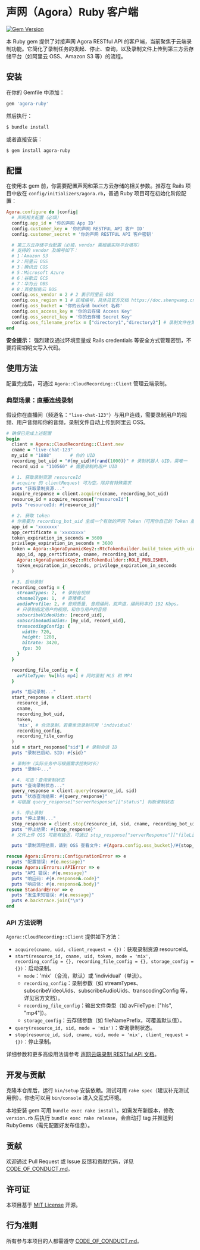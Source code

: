 # 声网（Agora）Ruby 客户端

[![Gem Version](https://badge.fury.io/rb/agora-ruby.svg)](https://badge.fury.io/rb/agora-ruby) <!-- 发布后可更新 -->

本 Ruby gem 提供了对接声网 Agora RESTful API 的客户端，当前聚焦于云端录制功能。它简化了录制任务的发起、停止、查询，以及录制文件上传到第三方云存储平台（如阿里云 OSS、Amazon S3 等）的流程。

## 安装

在你的 Gemfile 中添加：

```ruby
gem 'agora-ruby'
```

然后执行：

```bash
$ bundle install
```

或者直接安装：

```bash
$ gem install agora-ruby
```

## 配置

在使用本 gem 前，你需要配置声网和第三方云存储的相关参数。推荐在 Rails 项目中放在 `config/initializers/agora.rb`，普通 Ruby 项目可在初始化阶段配置：

```ruby
Agora.configure do |config|
  # 声网相关配置（必填）
  config.app_id = '你的声网 App ID'
  config.customer_key = '你的声网 RESTFUL API 客户 ID'
  config.customer_secret = '你的声网 RESTFUL API 客户密钥'

  # 第三方云存储平台配置（必填，vendor 需根据实际平台填写）
  # 支持的 vendor 及编号如下：
  # 1：Amazon S3
  # 2：阿里云 OSS
  # 3：腾讯云 COS
  # 5：Microsoft Azure
  # 6：谷歌云 GCS
  # 7：华为云 OBS
  # 8：百度智能云 BOS
  config.oss_vendor = 2 # 2 表示阿里云 OSS
  config.oss_region = 1 # 区域编号，具体见官方文档 https://doc.shengwang.cn/doc/cloud-recording/restful/api/reference
  config.oss_bucket = '你的云存储 bucket 名称'
  config.oss_access_key = '你的云存储 Access Key'
  config.oss_secret_key = '你的云存储 Secret Key'
  config.oss_filename_prefix = ["directory1","directory2"] # 录制文件在第三方云存储中的存储位置, directory1/directory2/xxx.m3u8
end
```

**安全提示：** 强烈建议通过环境变量或 Rails credentials 等安全方式管理密钥，不要将密钥明文写入代码。

## 使用方法

配置完成后，可通过 `Agora::CloudRecording::Client` 管理云端录制。

### 典型场景：直播连线录制

假设你在直播间（频道名：`"live-chat-123"`）与用户连线，需要录制用户的视频、用户音频和你的音频，录制文件自动上传到阿里云 OSS。

```ruby
# 确保已完成上述配置
begin
  client = Agora::CloudRecording::Client.new
  cname = "live-chat-123"
  my_uid = "1888"       # 你的 UID
  recording_bot_uid = "#{my_uid}#{rand(1000)}" # 录制机器人 UID，需唯一
  record_uid = "110560" # 需要录制的用户 UID

  # 1. 获取录制资源 resourceId
  # acquire 的 clientRequest 可为空，除非有特殊需求
  puts "获取录制资源..."
  acquire_response = client.acquire(cname, recording_bot_uid)
  resource_id = acquire_response["resourceId"]
  puts "resourceId: #{resource_id}"

  # 2. 获取 token
  # 你需要为 recording_bot_uid 生成一个有效的声网 Token（可用你自己的 Token 服务）
  app_id = 'xxxxxxx'
  app_certificate = 'xxxxxxxx'
  token_expiration_in_seconds = 3600
  privilege_expiration_in_seconds = 3600
  token = Agora::AgoraDynamicKey2::RtcTokenBuilder.build_token_with_uid(
    app_id, app_certificate, cname, recording_bot_uid,
    Agora::AgoraDynamicKey2::RtcTokenBuilder::ROLE_PUBLISHER,
    token_expiration_in_seconds, privilege_expiration_in_seconds
  )

  # 3. 启动录制
  recording_config = {
    streamTypes: 2,  # 录制音视频
    channelType: 1,  # 直播模式
    audioProfile: 2, # 音频质量, 音频编码，双声道，编码码率约 192 Kbps。
    # 只录制指定用户的视频，和你与用户的音频
    subscribeVideoUids: [record_uid],
    subscribeAudioUids: [my_uid, record_uid],
    transcodingConfig: {
      width: 720,
      height: 1280,
      bitrate: 3420,
      fps: 30
    }
  }

  recording_file_config = {
    avFileType: %w[hls mp4] # 同时录制 HLS 和 MP4
  }

  puts "启动录制..."
  start_response = client.start(
    resource_id,
    cname,
    recording_bot_uid,
    token,
    'mix', # 合流录制，若需单流录制可用 'individual'
    recording_config,
    recording_file_config
  )
  sid = start_response["sid"] # 录制会话 ID
  puts "录制已启动，SID: #{sid}"

  # 录制中（实际业务中可根据需求控制时长）
  puts "录制中..."

  # 4. 可选：查询录制状态
  puts "查询录制状态..."
  query_response = client.query(resource_id, sid)
  puts "状态查询结果: #{query_response}"
  # 可根据 query_response["serverResponse"]["status"] 判断录制状态

  # 5. 停止录制
  puts "停止录制..."
  stop_response = client.stop(resource_id, sid, cname, recording_bot_uid, 'mix', { async_stop: true })
  puts "停止结果: #{stop_response}"
  # 文件上传 OSS 可能有延迟，可通过 stop_response["serverResponse"]["fileList"] 获取文件列表

  puts "录制流程结束，请到 OSS 查看文件: #{Agora.config.oss_bucket}/#{stop_response["serverResponse"]["fileList"][0]['fileName']}"

rescue Agora::Errors::ConfigurationError => e
  puts "配置错误: #{e.message}"
rescue Agora::Errors::APIError => e
  puts "API 错误: #{e.message}"
  puts "响应码: #{e.response&.code}"
  puts "响应体: #{e.response&.body}"
rescue StandardError => e
  puts "发生未知错误: #{e.message}"
  puts e.backtrace.join("\n")
end
```

### API 方法说明

`Agora::CloudRecording::Client` 提供如下方法：

*   `acquire(cname, uid, client_request = {})`：获取录制资源 resourceId。
*   `start(resource_id, cname, uid, token, mode = 'mix', recording_config = {}, recording_file_config = {}, storage_config = {})`：启动录制。
    *   `mode`：'mix'（合流，默认）或 'individual'（单流）。
    *   `recording_config`：录制参数（如 streamTypes、subscribeVideoUids、subscribeAudioUids、transcodingConfig 等，详见官方文档）。
    *   `recording_file_config`：输出文件类型（如 avFileType: ["hls", "mp4"]）。
    *   `storage_config`：云存储参数（如 fileNamePrefix，可覆盖默认值）。
*   `query(resource_id, sid, mode = 'mix')`：查询录制状态。
*   `stop(resource_id, sid, cname, uid, mode = 'mix', client_request = {})`：停止录制。

详细参数和更多高级用法请参考 [声网云端录制 RESTful API 文档](https://doc.shengwang.cn/doc/cloud-recording/restful/cloud-recording/operations/post-v1-apps-appid-cloud_recording-acquire)。

## 开发与贡献

克隆本仓库后，运行 `bin/setup` 安装依赖。测试可用 `rake spec`（建议补充测试用例）。你也可以用 `bin/console` 进入交互式环境。

本地安装 gem 可用 `bundle exec rake install`。如需发布新版本，修改 `version.rb` 后执行 `bundle exec rake release`，会自动打 tag 并推送到 RubyGems（需先配置好发布信息）。

## 贡献

欢迎通过 Pull Request 或 Issue 反馈和贡献代码，详见 [CODE_OF_CONDUCT.md](CODE_OF_CONDUCT.md)。

## 许可证

本项目基于 [MIT License](https://opensource.org/licenses/MIT) 开源。

## 行为准则

所有参与本项目的人都需遵守 [CODE_OF_CONDUCT.md](CODE_OF_CONDUCT.md)。
